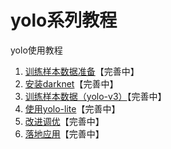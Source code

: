 # yolo系列教程

yolo使用教程

1. [训练样本数据准备](/tutorials/yolo/图片数据准备.md)【完善中】
2. [安装darknet](/tutorials/yolo/安装darknet.md)【完善中】
3. [训练样本数据（yolo-v3）](/tutorials/yolo/训练样本数据.md)【完善中】
4. [使用yolo-lite](/tutorials/yolo/yolo-lite.md)【完善中】
5. [改进调优](/tutorials/yolo/改进调优.md)【完善中】
6. [落地应用](/tutorials/yolo/落地应用.md)【完善中】
